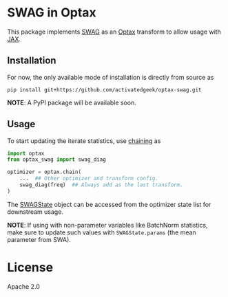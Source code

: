 # SWAG in Optax

This package implements [SWAG](https://arxiv.org/abs/1902.02476) 
as an [Optax](https://optax.readthedocs.io/) transform to allow
usage with [JAX](https://jax.readthedocs.io/).

## Installation

For now, the only available mode of installation is directly from source as
```
pip install git+https://github.com/activatedgeek/optax-swag.git
```

**NOTE**: A PyPI package will be available soon.

## Usage

To start updating the iterate statistics, use [chaining](https://optax.readthedocs.io/en/latest/api.html#chain) as

```python
import optax
from optax_swag import swag_diag

optimizer = optax.chain(
    ...  ## Other optimizer and transform config.
    swag_diag(freq)  ## Always add as the last transform.
)
```

The [SWAGState](./optax_swag/transform.py#L8) object can be accessed from
the optimizer state list for downstream usage.

**NOTE**: If using with non-parameter variables like BatchNorm statistics, make sure to update such
values with `SWAGState.params` (the mean parameter from SWA).

# License

Apache 2.0